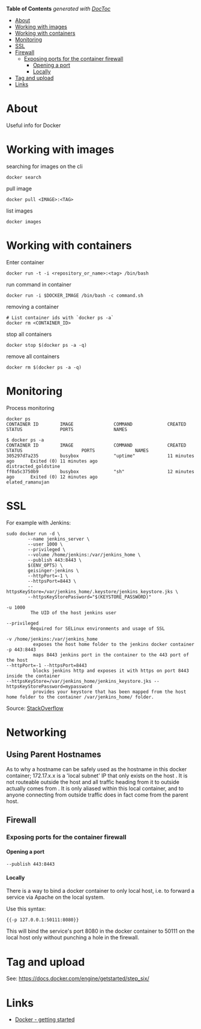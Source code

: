 <!-- START doctoc generated TOC please keep comment here to allow auto update -->
<!-- DON'T EDIT THIS SECTION, INSTEAD RE-RUN doctoc TO UPDATE -->
**Table of Contents**  *generated with [DocToc](https://github.com/thlorenz/doctoc)*

- [About](#about)
- [Working with images](#working-with-images)
- [Working with containers](#working-with-containers)
- [Monitoring](#monitoring)
- [SSL](#ssl)
- [Firewall](#firewall)
  - [Exposing ports for the container firewall](#exposing-ports-for-the-container-firewall)
    - [Opening a port](#opening-a-port)
    - [Locally](#locally)
- [Tag and upload](#tag-and-upload)
- [Links](#links)

<!-- END doctoc generated TOC please keep comment here to allow auto update -->

# About

Useful info for Docker

# Working with images

searching for images on the cli
```
docker search
```

pull image
```
docker pull <IMAGE>:<TAG>
```

list images
```
docker images
```

# Working with containers

Enter container

```
docker run -t -i <repository_or_name>:<tag> /bin/bash
```

run command in container

```
docker run -i $DOCKER_IMAGE /bin/bash -c command.sh
```

removing a container
```
# List container ids with `docker ps -a`
docker rm <CONTAINER_ID>
```

stop all containers
```
docker stop $(docker ps -a -q)
```

remove all containers
```
docker rm $(docker ps -a -q)
```

# Monitoring

Process monitoring
```
docker ps
CONTAINER ID        IMAGE               COMMAND             CREATED             STATUS              PORTS               NAMES

$ docker ps -a
CONTAINER ID        IMAGE               COMMAND             CREATED             STATUS                      PORTS               NAMES
305297d7a235        busybox             "uptime"            11 minutes ago      Exited (0) 11 minutes ago                       distracted_goldstine
ff0a5c3750b9        busybox             "sh"                12 minutes ago      Exited (0) 12 minutes ago                       elated_ramanujan
```

# SSL

For example with Jenkins:

```
sudo docker run -d \
		--name jenkins_server \
		--user 1000 \
		--privileged \
		--volume /home/jenkins:/var/jenkins_home \
		--publish 443:8443 \
		$(ENV_OPTS) \
		geisinger-jenkins \
		--httpPort=-1 \
		--httpsPort=8443 \
		--httpsKeyStore=/var/jenkins_home/.keystore/jenkins_keystore.jks \
		--httpsKeyStorePassword="$(KEYSTORE_PASSWORD)"
```


```
-u 1000
         The UID of the host jenkins user

--privileged
         Required for SELinux environments and usage of SSL

-v /home/jenkins:/var/jenkins_home
          exposes the host home folder to the jenkins docker container
-p 443:8443
          maps 8443 jenkins port in the container to the 443 port of the host
--httpPort=-1 --httpsPort=8443
          blocks jenkins http and exposes it with https on port 8443 inside the container
--httpsKeyStore=/var/jenkins_home/jenkins_keystore.jks --httpsKeyStorePassword=mypassword
          provides your keystore that has been mapped from the host home folder to the container /var/jenkins_home/ folder.
```

Source: [StackOverflow](http://stackoverflow.com/questions/29755014/setup-secured-jenkins-master-with-docker)

# Networking

## Using Parent Hostnames

As to why a hostname can be safely used as the hostname in this docker container; 172.17.x.x is a 'local subnet' IP that only exists on the host <HOSTNAME>. It is not routeable outside the host and all traffic heading from it to outside actually comes from <HOSTNAME>. It is only aliased within this local container, and to anyone connecting from outside traffic does in fact come from the parent host. 

## Firewall

### Exposing ports for the container firewall

#### Opening a port

```
--publish 443:8443
```

#### Locally

There is a way to bind a docker container to only local host, i.e. to forward a service via Apache on the local system. 

Use this syntax: 
```
{{-p 127.0.0.1:50111:8080}}
```

This will bind the service's port 8080 in the docker container to 50111 on the local host only without punching a hole in the firewall.


# Tag and upload

See: https://docs.docker.com/engine/getstarted/step_six/


# Links

* [Docker - getting started](https://docs.docker.com/get-started/)
